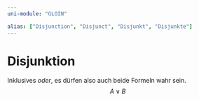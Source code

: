 ```yaml
---
uni-module: "GLOIN"

alias: ["Disjunction", "Disjunct", "Disjunkt", "Disjunkte"]
---
```


# Disjunktion

Inklusives _oder_, es dürfen also auch beide Formeln wahr sein.
$$A\lor B$$
